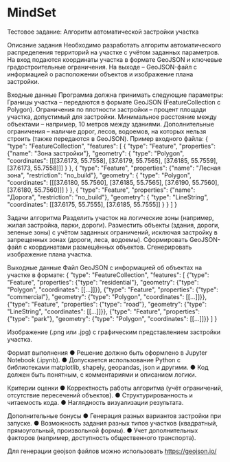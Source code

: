 # MindSet
Тестовое задание: Алгоритм автоматической застройки участка

Описание задания
 Необходимо разработать алгоритм автоматического распределения территорий на участке с учётом заданных параметров. На вход подаются координаты участка в формате GeoJSON и ключевые градостроительные ограничения. На выходе – GeoJSON-файл с информацией о расположении объектов и изображение плана застройки.

Входные данные
 Программа должна принимать следующие параметры:
Границы участка – передаются в формате GeoJSON (FeatureCollection с Polygon).
Ограничения по плотности застройки – процент площади участка, допустимый для застройки.
Минимальное расстояние между объектами – например, 10 метров между зданиями.
Дополнительные ограничения – наличие дорог, лесов, водоемов, на которых нельзя строить (также передаются в GeoJSON).
Пример входного файла:
{
  "type": "FeatureCollection",
  "features": [
	{
  	"type": "Feature",
  	"properties": {"name": "Зона застройки"},
  	"geometry": {
    	"type": "Polygon",
    	"coordinates": [[[37.6173, 55.7558], [37.6179, 55.7565], [37.6185, 55.7559], [37.6173, 55.7558]]]
  	}
	},
	{
  	"type": "Feature",
  	"properties": {"name": "Лесная зона", "restriction": "no_build"},
  	"geometry": {
    	"type": "Polygon",
    	"coordinates": [[[37.6180, 55.7560], [37.6185, 55.7565], [37.6190, 55.7560], [37.6180, 55.7560]]]
  	}
	},
	{
  	"type": "Feature",
  	"properties": {"name": "Дорога", "restriction": "no_build"},
  	"geometry": {
    	"type": "LineString",
    	"coordinates": [[37.6175, 55.7555], [37.6185, 55.7555]]
  	}
	}
  ]
}

Задачи алгоритма
Разделить участок на логические зоны (например, жилая застройка, парки, дороги).
Разместить объекты (здания, дороги, зеленые зоны) с учётом заданных ограничений, исключая застройку в запрещенных зонах (дороги, леса, водоемы).
Сформировать GeoJSON-файл с координатами размещённых объектов.
Сгенерировать изображение плана участка.

Выходные данные
Файл GeoJSON с информацией об объектах на участке в формате:
 {
  "type": "FeatureCollection",
  "features": [
	{"type": "Feature", "properties": {"type": "residential"}, "geometry": {"type": "Polygon", "coordinates": [[...]]}},
	{"type": "Feature", "properties": {"type": "commercial"}, "geometry": {"type": "Polygon", "coordinates": [[...]]}},
	{"type": "Feature", "properties": {"type": "road"}, "geometry": {"type": "LineString", "coordinates": [[...]]}},
	{"type": "Feature", "properties": {"type": "park"}, "geometry": {"type": "Polygon", "coordinates": [[...]]}}
  ]
}
 
Изображение (.png или .jpg) с графическим представлением застройки участка.

Формат выполнения
●  	Решение должно быть оформлено в Jupyter Notebook (.ipynb).
●  	Допускается использование Python с библиотеками matplotlib, shapely, geopandas, json и другими.
●  	Код должен быть понятным, с комментариями и описанием логики.

Критерии оценки
●  	Корректность работы алгоритма (учёт ограничений, отсутствие пересечений объектов).
●  	Структурированность и читаемость кода.
●  	Наглядность визуализации результата.

Дополнительные бонусы
●  	Генерация разных вариантов застройки при запуске.
●  	Возможность задания разных типов участков (квадратный, прямоугольный, произвольной формы).
●  	Учет дополнительных факторов (например, доступность общественного транспорта).



Для генерации geojson файлов можно использовать https://geojson.io/
